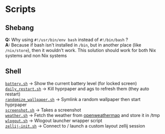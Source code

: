 # Scripts

## Shebang
**Q:** Why using `#!/usr/bin/env bash` instead of `#!/bin/bash` ?<br>
**A:** Because if bash isn't installed in `/bin`, but in another place (like `/nix/store`), then it wouldn't work. This solution should work for both Nix systems and non Nix systems

## Shell
[`battery.sh`](./battery.sh) -> Show the current battery level (for locked screen)<br>
[`daily_restart.sh`](./daily_restart.sh) -> Kill hyprpaper and ags to refresh them (they auto restart)<br>
[`randomize_wallpaper.sh`](./randomize_wallpaper.sh) -> Symlink a random wallpaper then start hyprpaper<br>
[`screenshot.sh`](./screenshot.sh) -> Takes a screenshot<br>
[`weather.sh`](./weather.sh) -> Fetch the weather from [openweathermap](https://openweathermap.org/) and store it in /tmp<br>
[`wlogout.sh`](./wlogout.sh) -> Wlogout launcher wrapper script<br>
[`zellij-init.sh`](./zellij-init.sh) -> Connect to / launch a custom layout zellij session<br>


<!-- [`launch_hyprpaper.sh`](./launch_hyprpaper.sh) -> Hyprpaper launcher wrapper script (for mprocs)<br>  -->
<!-- [`launch_eww.sh`](./launch_eww.sh) -> Eww launcher wrapper scripts (for mprocs)<br> -->
<!-- [`battery_warning.sh`](./battery_warning.sh) -> Send dunstify notifs when low / high battery<br> -->
<!-- [`fetch.sh`](./fetch.sh) -> Output raw data about system to stdout<br> -->
<!-- [`randomize-desktop.sh`](./randomize-desktop.sh) -> Pick a desktop using a random seed base on today's date<br> -->
<!-- [`screenshare.sh`](./screenshare.sh) -> Enable my hdmi port from nvidia card (fuck nvidia)<br> -->
<!-- [`startup.sh`](./startup.sh) -> Start the app to start on startup of my wm<br> -->